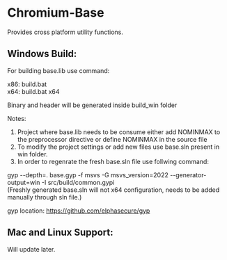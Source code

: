 # Chromium-Base
Provides cross platform utility functions.

Windows Build:
--------------
For building base.lib use command:

x86: build.bat<br />
x64: build.bat x64<br />

Binary and header will be generated inside build_win folder

Notes: 
1) Project where base.lib needs to be consume either add NOMINMAX to the preprocessor directive or define NOMINMAX in the source file
2) To modify the project settings or add new files use base.sln present in win folder.
3) In order to regenrate the fresh base.sln file use follwing command:

 gyp --depth=. base.gyp -f msvs -G msvs_version=2022 --generator-output=win -I src/build/common.gypi<br/>
 (Freshly generated base.sln will not x64 configuration, needs to be added manually through sln file.)
 
 gyp location: https://github.com/elphasecure/gyp
 
 Mac and Linux Support:
 ---------------------
 Will update later.
